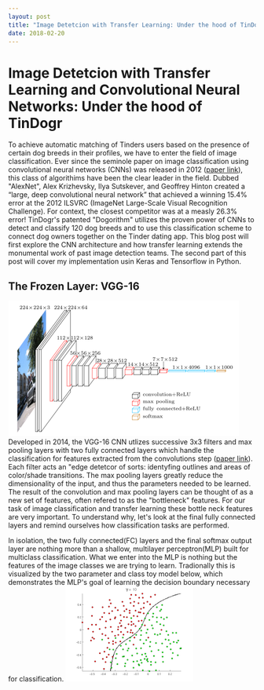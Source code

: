 ```yaml
---
layout: post
title: "Image Detetcion with Transfer Learning: Under the hood of TinDogr"
date: 2018-02-20
---
```


# Image Detetcion with Transfer Learning and Convolutional Neural Networks: Under the hood of TinDogr

To achieve automatic matching of Tinders users based on the presence of certain dog breeds in their profiles, we have to enter the field of image classification.  Ever since the seminole paper on image classification using convolutional neural networks (CNNs) was released in 2012 ([paper link](https://papers.nips.cc/paper/4824-imagenet-classification-with-deep-convolutional-neural-networks.pdf)), this class of algorithims have been the clear leader in the field.  Dubbed "AlexNet", Alex Krizhevsky, Ilya Sutskever, and Geoffrey Hinton created a “large, deep convolutional neural network” that achieved a winning 15.4% error at the 2012 ILSVRC (ImageNet Large-Scale Visual Recognition Challenge).  For context, the closest competitor was at a measly 26.3% error!  TinDogr's patented "Dogorithm" utilizes the proven power of CNNs to detect and classify 120 dog breeds and to use this classification scheme to connect dog owners together on the Tinder dating app.  This blog post will first explore the CNN architecture and how transfer learning extends the monumental work of past image detection teams.  The second part of this post will cover my implementation usin Keras and Tensorflow in Python.

## The Frozen Layer: VGG-16
![Alt text](images/vgg16.png?raw=true "Title")
Developed in 2014, the VGG-16 CNN utlizes successive 3x3 filters and max pooling layers with two fully connected layers which handle the classification for features extracted from the convolutions step ([paper link](https://arxiv.org/pdf/1409.1556v6.pdf)).  Each filter acts an "edge detetcor of sorts:  identyfing outlines and areas of color/shade transitions.  The max pooling layers greatly reduce the dimensionality of the input, and thus the parameters needed to be learned.  The result of the convolution and max pooling layers can be thought of as a new set of features, often refered to as the "bottleneck" features. For our task of image classification and transfer learning these bottle neck features are very important.  To understand why, let's look at the final fully connected layers and remind ourselves how classification tasks are performed.

In isolation, the two fully connected(FC) layers and the final softmax output layer are nothing more than a shallow, multilayer perceptron(MLP) built for multiclass classification.  What we enter into the MLP is nothing but the features of the image classes we are trying to learn.  Tradionally this is visualized by the two parameter and class toy model below, which demonstrates the MLP's goal of learning the decision boundary necessary for classification.
![Alt text](images/classification.png?raw=true "Title")













